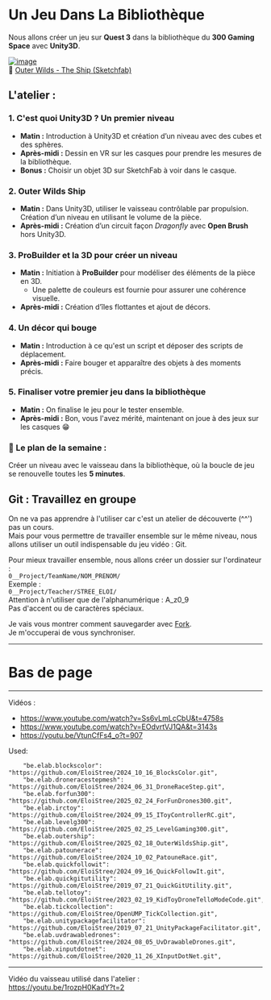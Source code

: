 
# Un Jeu Dans La Bibliothèque  

Nous allons créer un jeu sur **Quest 3** dans la bibliothèque du **300 Gaming Space** avec **Unity3D**.  

[![image](https://github.com/user-attachments/assets/040d132d-2cb6-45d7-94b5-2e1bba74e63a)](https://sketchfab.com/3d-models/outer-wilds-the-ship-f6797d8650794c8387708f7ef78ee0d5)  
🔗 [Outer Wilds - The Ship (Sketchfab)](https://sketchfab.com/3d-models/outer-wilds-the-ship-f6797d8650794c8387708f7ef78ee0d5)  

## **L'atelier :**  

### **1. C'est quoi Unity3D ? Un premier niveau**  
- **Matin :** Introduction à Unity3D et création d’un niveau avec des cubes et des sphères.  
- **Après-midi :** Dessin en VR sur les casques pour prendre les mesures de la bibliothèque.  
- **Bonus :** Choisir un objet 3D sur SketchFab à voir dans le casque.  

### **2. Outer Wilds Ship**  
- **Matin :** Dans Unity3D, utiliser le vaisseau contrôlable par propulsion. Création d’un niveau en utilisant le volume de la pièce.  
- **Après-midi :** Création d’un circuit façon *Dragonfly* avec **Open Brush** hors Unity3D.  

### **3. ProBuilder et la 3D pour créer un niveau**  
- **Matin :** Initiation à **ProBuilder** pour modéliser des éléments de la pièce en 3D.  
  - Une palette de couleurs est fournie pour assurer une cohérence visuelle.  
- **Après-midi :** Création d’îles flottantes et ajout de décors.  

### **4. Un décor qui bouge**  
- **Matin :** Introduction à ce qu'est un script et déposer des scripts de déplacement.  
- **Après-midi :** Faire bouger et apparaître des objets à des moments précis.  

### **5. Finaliser votre premier jeu dans la bibliothèque**  
- **Matin :** On finalise le jeu pour le tester ensemble.  
- **Après-midi :** Bon, vous l'avez mérité, maintenant on joue à des jeux sur les casques 😁  

### **📌 Le plan de la semaine :**  
Créer un niveau avec le vaisseau dans la bibliothèque, où la boucle de jeu se renouvelle toutes les **5 minutes**.  

## Git : Travaillez en groupe  

On ne va pas apprendre à l'utiliser car c'est un atelier de découverte (^^') pas un cours.  
Mais pour vous permettre de travailler ensemble sur le même niveau, nous allons utiliser un outil indispensable du jeu vidéo : Git.  

Pour mieux travailler ensemble, nous allons créer un dossier sur l'ordinateur :  
`0__Project/TeamName/NOM_PRENOM/`  
Exemple :  
`0__Project/Teacher/STREE_ELOI/`  
Attention à n'utiliser que de l'alphanumérique : A_z0_9  
Pas d'accent ou de caractères spéciaux.  

Je vais vous montrer comment sauvegarder avec [Fork](https://github.com/EloiStree/HelloUnityKeywordForJunior/issues/152).  
Je m'occuperai de vous synchroniser.  

------------
# Bas de page  
---------------

Vidéos :  
- https://www.youtube.com/watch?v=Ss6vLmLcCbU&t=4758s  
- https://www.youtube.com/watch?v=EOdvrtVJ1QA&t=3143s  
- https://youtu.be/VtunCfFs4_o?t=907  



Used:
```
    "be.elab.blockscolor": "https://github.com/EloiStree/2024_10_16_BlocksColor.git",
    "be.elab.droneracestepmesh": "https://github.com/EloiStree/2024_06_31_DroneRaceStep.git",
    "be.elab.forfun300": "https://github.com/EloiStree/2025_02_24_ForFunDrones300.git",
    "be.elab.irctoy": "https://github.com/EloiStree/2024_09_15_IToyControllerRC.git",
    "be.elab.levelg300": "https://github.com/EloiStree/2025_02_25_LevelGaming300.git",
    "be.elab.outership": "https://github.com/EloiStree/2025_02_18_OuterWildsShip.git",
    "be.elab.patounerace": "https://github.com/EloiStree/2024_10_02_PatouneRace.git",
    "be.elab.quickfollowit": "https://github.com/EloiStree/2024_09_16_QuickFollowIt.git",
    "be.elab.quickgitutility": "https://github.com/EloiStree/2019_07_21_QuickGitUtility.git",
    "be.elab.tellotoy": "https://github.com/EloiStree/2023_02_19_KidToyDroneTelloModeCode.git",
    "be.elab.tickcollection": "https://github.com/EloiStree/OpenUMP_TickCollection.git",
    "be.elab.unitypackagefacilitator": "https://github.com/EloiStree/2019_07_21_UnityPackageFacilitator.git",
    "be.elab.uvdrawabledrones": "https://github.com/EloiStree/2024_08_05_UvDrawableDrones.git",
    "be.elab.xinputdotnet": "https://github.com/EloiStree/2020_11_26_XInputDotNet.git",

```

-------------  

Vidéo du vaisseau utilisé dans l'atelier :   
https://youtu.be/1rozpH0KadY?t=2  
